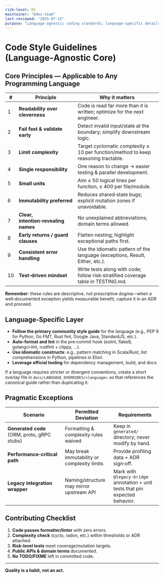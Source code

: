 ```yaml
---
risk-level: R1
maintainer: "@dev-team"
last-reviewed: "2025-07-15"
purpose: "Language-agnostic coding standards; language-specific details defer to respective community best practices"
---
```


# Code Style Guidelines (Language‑Agnostic Core)

## Core Principles — Applicable to Any Programming Language

| #   | Principle                            | Why it matters                                                                     |
| --- | ------------------------------------ | ---------------------------------------------------------------------------------- |
| 1   | **Readability over cleverness**      | Code is read far more than it is written; optimize for the next engineer.          |
| 2   | **Fail fast & validate early**       | Detect invalid input/state at the boundary; simplify downstream logic.             |
| 3   | **Limit complexity**                 | Target cyclomatic complexity ≤ 10 per function/method to keep reasoning tractable. |
| 4   | **Single responsibility**            | One reason to change → easier testing & parallel development.                      |
| 5   | **Small units**                      | Aim ≤ 50 logical lines per function, ≤ 400 per file/module.                        |
| 6   | **Immutability preferred**           | Reduces shared‑state bugs; explicit mutation zones if unavoidable.                 |
| 7   | **Clear, intention‑revealing names** | No unexplained abbreviations; domain terms allowed.                                |
| 8   | **Early returns / guard clauses**    | Flatten nesting; highlight exceptional paths first.                                |
| 9   | **Consistent error handling**        | Use the idiomatic pattern of the language (exceptions, Result, Either, etc.).      |
| 10  | **Test‑driven mindset**              | Write tests along with code; follow risk‑stratified coverage table in TESTING.md.  |

**Remember**: these rules are descriptive, not prescriptive dogma—when a well‑documented exception yields measurable benefit, capture it in an ADR and proceed.

## Language‑Specific Layer

- **Follow the primary community style guide** for the language (e.g., PEP 8 for Python, Go FMT, Rust fmt, Google Java, StandardJS, etc.).
- **Auto‑format and lint** in the pre‑commit hook (eslint, flake8, golangci‑lint, rustfmt + clippy, …).
- **Use idiomatic constructs**: e.g., pattern matching in Scala/Rust, list comprehensions in Python, pipelines in Elixir.
- **Leverage official tooling** for dependency management, build, and docs.

If a language requires stricter or divergent conventions, create a short overlay file in `docs/LANGUAGE_OVERRIDES/<language>.md` that references the canonical guide rather than duplicating it.

## Pragmatic Exceptions

| Scenario                                    | Permitted Deviation                         | Requirements                                                                   |
| ------------------------------------------- | ------------------------------------------- | ------------------------------------------------------------------------------ |
| **Generated code** (ORM, proto, gRPC stubs) | Formatting & complexity rules waived        | Keep in `generated/` directory; never modify by hand.                          |
| **Performance‑critical path**               | May break immutability or complexity limits | Provide profiling data + ADR sign‑off.                                         |
| **Legacy integration wrapper**              | Naming/structure may mirror upstream API    | Mark with `@legacy‑bridge` annotation + unit tests that pin expected behavior. |

## Contributing Checklist

1. **Code passes formatter/linter** with zero errors.
2. **Complexity check** (cyclo, radon, etc.) within thresholds or ADR attached.
3. **Risk‑level tests** meet coverage/mutation targets.
4. **Public APIs & domain terms** documented.
5. **No TODO/FIXME** left in committed code.

---

**Quality is a habit, not an act.**
